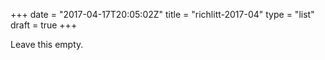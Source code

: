 +++
date = "2017-04-17T20:05:02Z"
title = "richlitt-2017-04"
type = "list"
draft = true
+++

Leave this empty.
